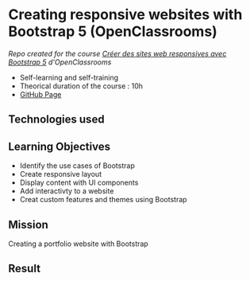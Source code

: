 # Creating responsive websites with Bootstrap 5 (OpenClassrooms)

_Repo created for the course [Créer des sites web responsives avec Bootstrap 5](https://openclassrooms.com/fr/courses/7542506-creez-des-sites-web-responsives-avec-bootstrap-5) d'OpenClassrooms_

- Self-learning and self-training
- Theorical duration of the course : 10h
- [GitHub Page]()

## Technologies used

## Learning Objectives

- Identify the use cases of Bootstrap
- Create responsive layout
- Display content with UI components
- Add interactivty to a website
- Creat custom features and themes using Bootstrap

## Mission

Creating a portfolio website with Bootstrap

## Result
